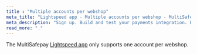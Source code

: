 ```yaml
---
title : "Multiple accounts per webshop"
meta_title: "Lightspeed app - Multiple accounts per webshop - MultiSafepay Docs"
meta_description: "Sign up. Build and test your payments integration. Explore our products and services. Use our API Reference, SDKs, and wrappers. Get support."
read_more: "."
---
```


The MultiSafepay [Lightspeed app](https://lightspeed.multisafepay.com) only supports one account per webshop.
